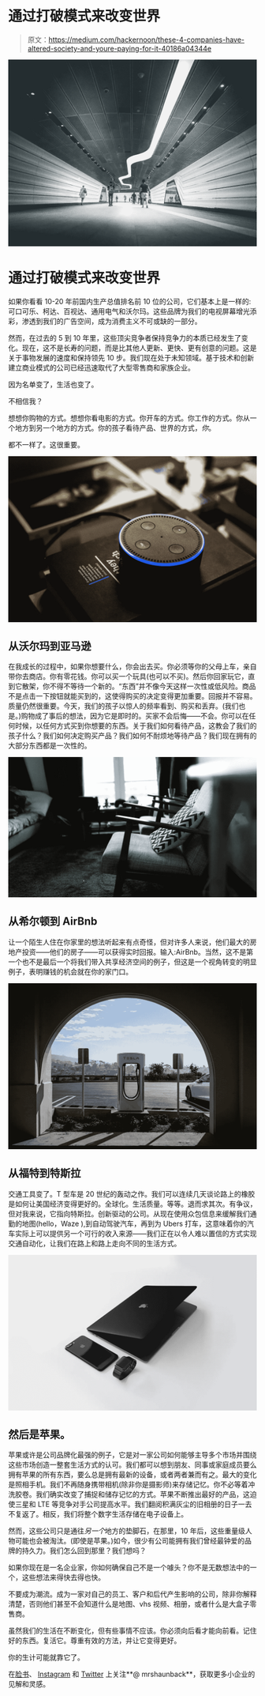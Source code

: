 # 通过打破模式来改变世界

> 原文：<https://medium.com/hackernoon/these-4-companies-have-altered-society-and-youre-paying-for-it-40186a04344e>

![](img/38f3aa03492602c2cfdd6b71c9e2ed47.png)

# 通过打破模式来改变世界

如果你看看 10-20 年前国内生产总值排名前 10 位的公司，它们基本上是一样的:可口可乐、柯达、百视达、通用电气和沃尔玛。这些品牌为我们的电视屏幕增光添彩，渗透到我们的广告空间，成为消费主义不可或缺的一部分。

然而，在过去的 5 到 10 年里，这些顶尖竞争者保持竞争力的本质已经发生了变化。现在，这不是长寿的问题，而是比其他人更新、更快、更有创意的问题。这是关于事物发展的速度和保持领先 10 步。我们现在处于未知领域。基于技术和创新建立商业模式的公司已经迅速取代了大型零售商和家族企业。

因为名单变了，生活也变了。

不相信我？

想想你购物的方式。想想你看电影的方式。你开车的方式。你工作的方式。你从一个地方到另一个地方的方式。你的孩子看待产品、世界的方式，*你*。

都不一样了。这很重要。

![](img/78146bde3bb978b23a306c98ae14a583.png)

## **从沃尔玛到亚马逊**

在我成长的过程中，如果你想要什么，你会出去买。你必须等你的父母上车，亲自带你去商店。你有零花钱。你可以买一个玩具(也可以不买)。然后你回家玩它，直到它散架，你不得不等待一个新的。“东西”并不像今天这样一次性或低风险。商品不是点击一下按钮就能买到的，这使得购买的决定变得更加重要。回报并不容易。质量仍然很重要。今天，我们的孩子以惊人的频率看到、购买和丢弃。(我们也是。)购物成了事后的想法，因为它是即时的。买家不会后悔——不会。你可以在任何时候，以任何方式买到你想要的东西。关于我们如何看待产品，这教会了我们的孩子什么？我们如何决定购买产品？我们如何不耐烦地等待产品？我们现在拥有的大部分东西都是一次性的。

![](img/240f1a6d81ad213a5cf6d71071633b1e.png)

## **从希尔顿到 AirBnb**

让一个陌生人住在你家里的想法听起来有点奇怪，但对许多人来说，他们最大的房地产投资——他们的房子——可以获得实时回报。输入:AirBnb。当然，这不是第一个也不是最后一个将我们带入共享经济空间的例子，但这是一个视角转变的明显例子，表明赚钱的机会就在你的家门口。

![](img/d5a4d09796f6d5310c4626733802b5dc.png)

## **从福特到特斯拉**

交通工具变了。T 型车是 20 世纪的轰动之作。我们可以连续几天谈论路上的橡胶是如何让美国经济变得更好的。全球化。生活质量。等等。退而求其次。有争议，但对我来说，它指向特斯拉。创新驱动的公司。从现在使用众包信息来缓解我们通勤的地图(hello，Waze ),到自动驾驶汽车，再到为 Ubers 打车，这意味着你的汽车实际上可以提供另一个可行的收入来源——我们正在以令人难以置信的方式实现交通自动化，让我们在路上和路上走向不同的生活方式。

![](img/710052ba90e5446b6c6c1bdcb108670f.png)

## 然后是苹果。

苹果或许是公司品牌化最强的例子，它是对一家公司如何能够主导多个市场并围绕这些市场创造一整套生活方式的认可。我们都可以想到朋友、同事或家庭成员要么拥有苹果的所有东西，要么总是拥有最新的设备，或者两者兼而有之。最大的变化是照相手机。我们不再随身携带相机(除非你是摄影师)来存储记忆。你不必等着冲洗胶卷。我们确实改变了捕捉和储存记忆的方式。苹果不断推出最好的产品，这迫使三星和 LTE 等竞争对手公司提高水平。我们翻阅积满灰尘的旧相册的日子一去不复返了。相反，我们将整个数字生活存储在电子设备上。

然而，这些公司只是通往*另一个*地方的垫脚石，在那里，10 年后，这些重量级人物可能也会被淘汰。(即使是苹果。)如今，很少有公司能拥有我们曾经最钟爱的品牌的持久力。我们怎么回到那里？我们想吗？

如果你现在是一名企业家，你如何确保自己不是一个噱头？你不是无数想法中的一个，这些想法来得快去得也快。

不要成为潮流。成为一家对自己的员工、客户和后代产生影响的公司，除非你解释清楚，否则他们甚至不会知道什么是地图、vhs 视频、相册，或者什么是大盒子零售商。

虽然我们的生活在不断变化，但有些事情不应该。你必须向后看才能向前看。记住好的东西。复活它。尊重有效的方法，并让它变得更好。

你的生计可能就靠它了。

在[脸书](https://www.facebook.com/mrshaunblack/)、 [Instagram](https://www.instagram.com/mrshaunblack/) 和 [Twitter](https://twitter.com/Mrshaunblack) 上关注**@ mrshaunback**，获取更多小企业的见解和灵感。
